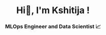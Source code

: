 <div class='sec-1'>
  <h1 align='center'>Hi👋, I'm Kshitija !</h1>
  <h3 align='center'>MLOps Engineer and Data Scientist 📈</h3>
</div>
